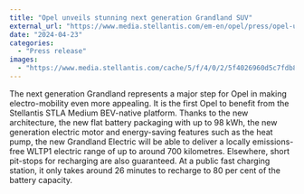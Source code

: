 ```yaml
---
title: "Opel unveils stunning next generation Grandland SUV"
external_url: "https://www.media.stellantis.com/em-en/opel/press/opel-unveils-stunning-next-generation-grandland-suv"
date: "2024-04-23"
categories:
  - "Press release"
images:
  - "https://www.media.stellantis.com/cache/5/f/4/0/2/5f4026960d5c7fdb83e582298905f145bfeb392a.jpeg"
---
```


The next generation Grandland represents a major step for Opel in making electro-mobility even more appealing. It is the first Opel to benefit from the Stellantis STLA Medium BEV-native platform. Thanks to the new architecture, the new flat battery packaging with up to 98 kWh, the new generation electric motor and energy-saving features such as the heat pump, the new Grandland Electric will be able to deliver a locally emissions-free WLTP1 electric range of up to around 700 kilometres. Elsewhere, short pit-stops for recharging are also guaranteed. At a public fast charging station, it only takes around 26 minutes to recharge to 80 per cent of the battery capacity.
